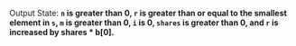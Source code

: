 Output State: **`n` is greater than 0, `r` is greater than or equal to the smallest element in `s`, `m` is greater than 0, `i` is 0, `shares` is greater than 0, and `r` is increased by shares * b[0].**